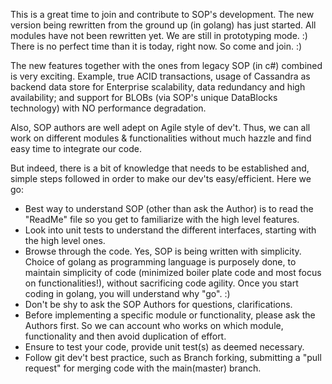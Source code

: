 This is a great time to join and contribute to SOP's development. The new version being rewritten from the ground up (in golang) has just started. All modules have not been rewritten yet. We are still in prototyping mode. :)
There is no perfect time than it is today, right now. So come and join. :)

The new features together with the ones from legacy SOP (in c#) combined is very exciting. Example, true ACID transactions, usage of Cassandra as backend data store for Enterprise scalability, data redundancy and high availability; and support for BLOBs (via SOP's unique DataBlocks technology) with NO performance degradation.

Also, SOP authors are well adept on Agile style of dev't. Thus, we can all work on different modules & functionalities without
much hazzle and find easy time to integrate our code.

But indeed, there is a bit of knowledge that needs to be established and, simple steps followed in order to make our dev'ts easy/efficient. Here we go:
* Best way to understand SOP (other than ask the Author) is to read the "ReadMe" file so you get to familiarize with the high level features.
* Look into unit tests to understand the different interfaces, starting with the high level ones.
* Browse through the code. Yes, SOP is being written with simplicity. Choice of golang as programming language is purposely done, to maintain simplicity of code (minimized boiler plate code and most focus on functionalities!), without sacrificing code agility. Once you start coding in golang, you will understand why "go". :)
* Don't be shy to ask the SOP Authors for questions, clarifications.
* Before implementing a specific module or functionality, please ask the Authors first. So we can account who works on which
module, functionality and then avoid duplication of effort.
* Ensure to test your code, provide unit test(s) as deemed necessary.
* Follow git dev't best practice, such as Branch forking, submitting a "pull request" for merging code with the main(master) branch.
